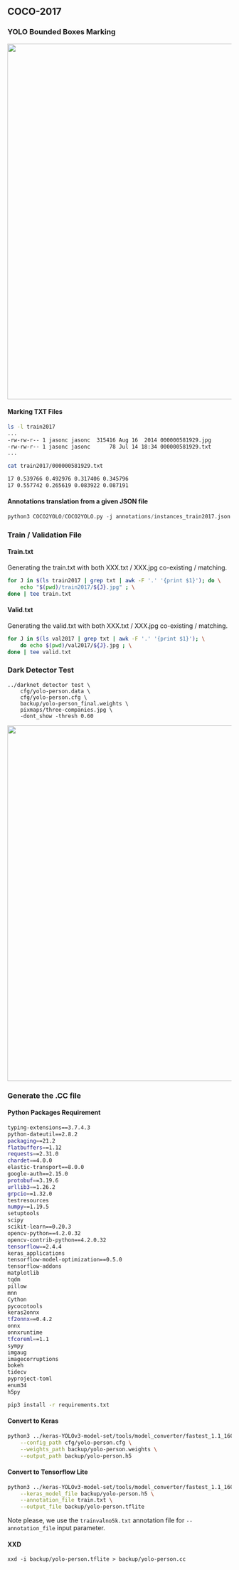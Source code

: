 ## COCO-2017

### YOLO Bounded Boxes Marking

<img src=https://github.com/lexra/COCO-2017/assets/33512027/92ae9f85-cd36-4c56-a167-adf0c2426b85 width=800 />


#### Marking TXT Files

```bash
ls -l train2017
...
-rw-rw-r-- 1 jasonc jasonc  315416 Aug 16  2014 000000581929.jpg
-rw-rw-r-- 1 jasonc jasonc      78 Jul 14 18:34 000000581929.txt
...
```

```bash
cat train2017/000000581929.txt
```

```bash
17 0.539766 0.492976 0.317406 0.345796
17 0.557742 0.265619 0.083922 0.087191
```

#### Annotations translation from a given JSON file

```python
python3 COCO2YOLO/COCO2YOLO.py -j annotations/instances_train2017.json -o train2017
```

### Train / Validation File

#### Train.txt

Generating the train.txt with both XXX.txt / XXX.jpg co-existing / matching. 

```bash
for J in $(ls train2017 | grep txt | awk -F '.' '{print $1}'); do \
    echo "$(pwd)/train2017/${J}.jpg" ; \
done | tee train.txt
```

#### Valid.txt

Generating the valid.txt with both XXX.txt / XXX.jpg co-existing / matching. 

```bash
for J in $(ls val2017 | grep txt | awk -F '.' '{print $1}'); \
    do echo $(pwd)/val2017/${J}.jpg ; \
done | tee valid.txt
```

### Dark Detector Test


```
../darknet detector test \
    cfg/yolo-person.data \
    cfg/yolo-person.cfg \
    backup/yolo-person_final.weights \
    pixmaps/three-companies.jpg \
    -dont_show -thresh 0.60
```

<img src=https://github.com/lexra/COCO-2017/assets/33512027/a5de4938-adf2-405c-8e30-0a5c65952e83 width=800 />


### Generate the .CC file

#### Python Packages Requirement

```bash
typing-extensions==3.7.4.3
python-dateutil==2.8.2
packaging==21.2
flatbuffers==1.12
requests==2.31.0
chardet==4.0.0
elastic-transport==8.0.0
google-auth==2.15.0
protobuf==3.19.6
urllib3==1.26.2
grpcio==1.32.0
testresources
numpy==1.19.5
setuptools
scipy
scikit-learn==0.20.3
opencv-python==4.2.0.32
opencv-contrib-python==4.2.0.32
tensorflow==2.4.4
keras_applications
tensorflow-model-optimization==0.5.0
tensorflow-addons
matplotlib
tqdm
pillow
mnn
Cython
pycocotools
keras2onnx
tf2onnx==0.4.2
onnx
onnxruntime
tfcoreml==1.1
sympy
imgaug
imagecorruptions
bokeh
tidecv
pyproject-toml
enum34
h5py
```

```bash
pip3 install -r requirements.txt
```

#### Convert to Keras

```bash
python3 ../keras-YOLOv3-model-set/tools/model_converter/fastest_1.1_160/convert.py \
    --config_path cfg/yolo-person.cfg \
    --weights_path backup/yolo-person.weights \
    --output_path backup/yolo-person.h5
```

#### Convert to Tensorflow Lite

```bash
python3 ../keras-YOLOv3-model-set/tools/model_converter/fastest_1.1_160/post_train_quant_convert_demo.py \
    --keras_model_file backup/yolo-person.h5 \
    --annotation_file train.txt \
    --output_file backup/yolo-person.tflite
```

Note please, we use the `trainvalno5k.txt` annotation file for `--annotation_file` input parameter. 

#### XXD

```
xxd -i backup/yolo-person.tflite > backup/yolo-person.cc
```

